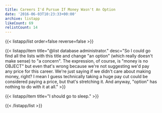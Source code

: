 ```yaml
---
title: Careers I'd Pursue If Money Wasn't An Option
date: '2016-06-03T10:23:33+00:00'
archive: listapp
likeCount: 69
relistCount: 14
---
```


<!--more-->

{{< listapp/list order=false reverse=false >}}

   {{< listapp/item title="@list database administrator."
      desc="So I could go find all the lists with this title and change \"an option\" (which really doesn't make sense) to \"a concern\". The expression, of course, is \"money is no OBJECT\" but even that's wrong because we're not suggesting we'd pay any price for this career. We're just saying if we didn't care about making money, right? I mean I guess technically taking a huge pay cut could be considered paying a price, but that's stretching it. And anyway, \"option\" has nothing to do with it at all." >}}

   {{< listapp/item title="I should go to sleep." >}}

{{< /listapp/list >}}
